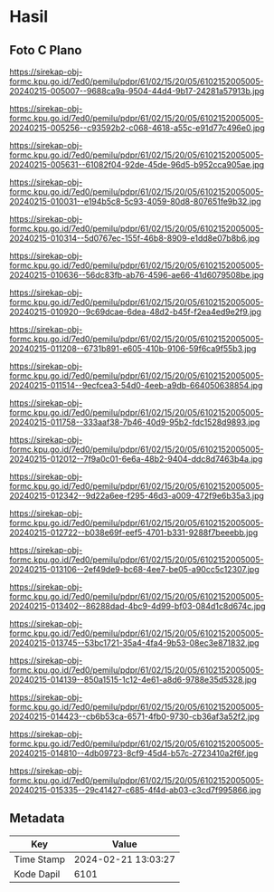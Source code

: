 # Hasil

## Foto C Plano

https://sirekap-obj-formc.kpu.go.id/7ed0/pemilu/pdpr/61/02/15/20/05/6102152005005-20240215-005007--9688ca9a-9504-44d4-9b17-24281a57913b.jpg

https://sirekap-obj-formc.kpu.go.id/7ed0/pemilu/pdpr/61/02/15/20/05/6102152005005-20240215-005256--c93592b2-c068-4618-a55c-e91d77c496e0.jpg

https://sirekap-obj-formc.kpu.go.id/7ed0/pemilu/pdpr/61/02/15/20/05/6102152005005-20240215-005631--61082f04-92de-45de-96d5-b952cca905ae.jpg

https://sirekap-obj-formc.kpu.go.id/7ed0/pemilu/pdpr/61/02/15/20/05/6102152005005-20240215-010031--e194b5c8-5c93-4059-80d8-807651fe9b32.jpg

https://sirekap-obj-formc.kpu.go.id/7ed0/pemilu/pdpr/61/02/15/20/05/6102152005005-20240215-010314--5d0767ec-155f-46b8-8909-e1dd8e07b8b6.jpg

https://sirekap-obj-formc.kpu.go.id/7ed0/pemilu/pdpr/61/02/15/20/05/6102152005005-20240215-010636--56dc83fb-ab76-4596-ae66-41d6079508be.jpg

https://sirekap-obj-formc.kpu.go.id/7ed0/pemilu/pdpr/61/02/15/20/05/6102152005005-20240215-010920--9c69dcae-6dea-48d2-b45f-f2ea4ed9e2f9.jpg

https://sirekap-obj-formc.kpu.go.id/7ed0/pemilu/pdpr/61/02/15/20/05/6102152005005-20240215-011208--6731b891-e605-410b-9106-59f6ca9f55b3.jpg

https://sirekap-obj-formc.kpu.go.id/7ed0/pemilu/pdpr/61/02/15/20/05/6102152005005-20240215-011514--9ecfcea3-54d0-4eeb-a9db-664050638854.jpg

https://sirekap-obj-formc.kpu.go.id/7ed0/pemilu/pdpr/61/02/15/20/05/6102152005005-20240215-011758--333aaf38-7b46-40d9-95b2-fdc1528d9893.jpg

https://sirekap-obj-formc.kpu.go.id/7ed0/pemilu/pdpr/61/02/15/20/05/6102152005005-20240215-012012--7f9a0c01-6e6a-48b2-9404-ddc8d7463b4a.jpg

https://sirekap-obj-formc.kpu.go.id/7ed0/pemilu/pdpr/61/02/15/20/05/6102152005005-20240215-012342--9d22a6ee-f295-46d3-a009-472f9e6b35a3.jpg

https://sirekap-obj-formc.kpu.go.id/7ed0/pemilu/pdpr/61/02/15/20/05/6102152005005-20240215-012722--b038e69f-eef5-4701-b331-9288f7beeebb.jpg

https://sirekap-obj-formc.kpu.go.id/7ed0/pemilu/pdpr/61/02/15/20/05/6102152005005-20240215-013106--2ef49de9-bc68-4ee7-be05-a90cc5c12307.jpg

https://sirekap-obj-formc.kpu.go.id/7ed0/pemilu/pdpr/61/02/15/20/05/6102152005005-20240215-013402--86288dad-4bc9-4d99-bf03-084d1c8d674c.jpg

https://sirekap-obj-formc.kpu.go.id/7ed0/pemilu/pdpr/61/02/15/20/05/6102152005005-20240215-013745--53bc1721-35a4-4fa4-9b53-08ec3e871832.jpg

https://sirekap-obj-formc.kpu.go.id/7ed0/pemilu/pdpr/61/02/15/20/05/6102152005005-20240215-014139--850a1515-1c12-4e61-a8d6-9788e35d5328.jpg

https://sirekap-obj-formc.kpu.go.id/7ed0/pemilu/pdpr/61/02/15/20/05/6102152005005-20240215-014423--cb6b53ca-6571-4fb0-9730-cb36af3a52f2.jpg

https://sirekap-obj-formc.kpu.go.id/7ed0/pemilu/pdpr/61/02/15/20/05/6102152005005-20240215-014810--4db09723-8cf9-45d4-b57c-2723410a2f6f.jpg

https://sirekap-obj-formc.kpu.go.id/7ed0/pemilu/pdpr/61/02/15/20/05/6102152005005-20240215-015335--29c41427-c685-4f4d-ab03-c3cd7f995866.jpg


## Metadata

| Key        | Value               |
| ---------- | ------------------- |
| Time Stamp | 2024-02-21 13:03:27 |
| Kode Dapil | 6101                |



